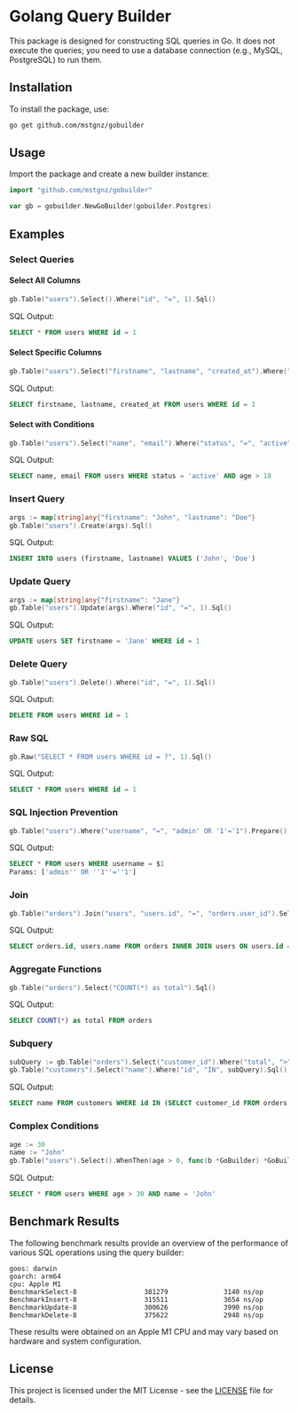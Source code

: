 # Golang Query Builder

This package is designed for constructing SQL queries in Go. It does not execute the queries; you need to use a database connection (e.g., MySQL, PostgreSQL) to run them.

## Installation

To install the package, use:

```bash
go get github.com/mstgnz/gobuilder
```

## Usage

Import the package and create a new builder instance:

```go
import "github.com/mstgnz/gobuilder"

var gb = gobuilder.NewGoBuilder(gobuilder.Postgres)
```

## Examples

### Select Queries

#### Select All Columns
```go
gb.Table("users").Select().Where("id", "=", 1).Sql()
```
SQL Output:
```sql
SELECT * FROM users WHERE id = 1
```

#### Select Specific Columns
```go
gb.Table("users").Select("firstname", "lastname", "created_at").Where("id", "=", 1).Sql()
```
SQL Output:
```sql
SELECT firstname, lastname, created_at FROM users WHERE id = 1
```

#### Select with Conditions
```go
gb.Table("users").Select("name", "email").Where("status", "=", "active").Where("age", ">", 18).Sql()
```
SQL Output:
```sql
SELECT name, email FROM users WHERE status = 'active' AND age > 18
```

### Insert Query
```go
args := map[string]any{"firstname": "John", "lastname": "Doe"}
gb.Table("users").Create(args).Sql()
```
SQL Output:
```sql
INSERT INTO users (firstname, lastname) VALUES ('John', 'Doe')
```

### Update Query
```go
args := map[string]any{"firstname": "Jane"}
gb.Table("users").Update(args).Where("id", "=", 1).Sql()
```
SQL Output:
```sql
UPDATE users SET firstname = 'Jane' WHERE id = 1
```

### Delete Query
```go
gb.Table("users").Delete().Where("id", "=", 1).Sql()
```
SQL Output:
```sql
DELETE FROM users WHERE id = 1
```

### Raw SQL
```go
gb.Raw("SELECT * FROM users WHERE id = ?", 1).Sql()
```
SQL Output:
```sql
SELECT * FROM users WHERE id = 1
```

### SQL Injection Prevention
```go
gb.Table("users").Where("username", "=", "admin' OR '1'='1").Prepare()
```
SQL Output:
```sql
SELECT * FROM users WHERE username = $1
Params: ['admin'' OR ''1''=''1']
```

### Join
```go
gb.Table("orders").Join("users", "users.id", "=", "orders.user_id").Select("orders.id", "users.name").Sql()
```
SQL Output:
```sql
SELECT orders.id, users.name FROM orders INNER JOIN users ON users.id = orders.user_id
```

### Aggregate Functions
```go
gb.Table("orders").Select("COUNT(*) as total").Sql()
```
SQL Output:
```sql
SELECT COUNT(*) as total FROM orders
```

### Subquery
```go
subQuery := gb.Table("orders").Select("customer_id").Where("total", ">", 1000)
gb.Table("customers").Select("name").Where("id", "IN", subQuery).Sql()
```
SQL Output:
```sql
SELECT name FROM customers WHERE id IN (SELECT customer_id FROM orders WHERE total > 1000)
```

### Complex Conditions
```go
age := 30
name := "John"
gb.Table("users").Select().WhenThen(age > 0, func(b *GoBuilder) *GoBuilder { return b.Where("age", ">", age) }, nil).WhenThen(name != "", func(b *GoBuilder) *GoBuilder { return b.Where("name", "=", name) }, nil).Sql()
```
SQL Output:
```sql
SELECT * FROM users WHERE age > 30 AND name = 'John'
```

## Benchmark Results

The following benchmark results provide an overview of the performance of various SQL operations using the query builder:

```
goos: darwin
goarch: arm64
cpu: Apple M1
BenchmarkSelect-8                 381279              3140 ns/op
BenchmarkInsert-8                 315511              3654 ns/op
BenchmarkUpdate-8                 300626              3990 ns/op
BenchmarkDelete-8                 375622              2948 ns/op
```

These results were obtained on an Apple M1 CPU and may vary based on hardware and system configuration.

## License

This project is licensed under the MIT License - see the [LICENSE](LICENSE) file for details.